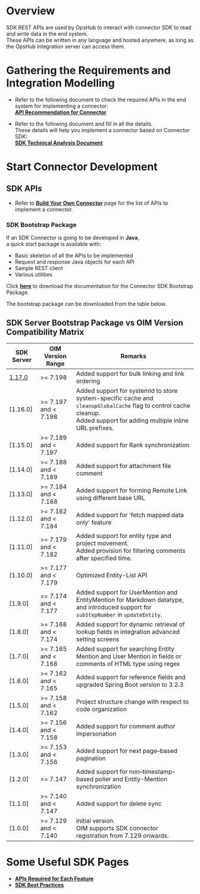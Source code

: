 # Overview
SDK REST APIs are used by OpsHub to interact with connector SDK to read and write data in the end system.  
These APIs can be written in any language and hosted anywhere, as long as the OpsHub integration server can access them.

# Gathering the Requirements and Integration Modelling

- Refer to the following document to check the required APIs in the end system for implementing a connector:  
  **[API Recommendation for Connector](https://opshubtrial-my.sharepoint.com/:w:/g/personal/support_opshub_com/EcI_EH7thh1Mh6Qf9c7ry28BqgMe-6Y5zrVDNYDH35iVkA?e=YuIOnx)**

- Refer to the following document and fill in all the details.  
  These details will help you implement a connector based on Connector SDK:  
  **[SDK Technical Analysis Document](https://opshubtrial-my.sharepoint.com/:w:/g/personal/support_opshub_com/Efx9aSynlVJIi0DiO2wObLkB0_tvgddwudtcRKXDHE1Gaw?e=uZH56V)**

# Start Connector Development

## SDK APIs
- Refer to **[Build Your Own Connector](sdk-connector-apis.md)** page for the list of APIs to implement a connector.

### SDK Bootstrap Package
If an SDK Connector is going to be developed in **Java**,  
a quick start package is available with:
- Basic skeleton of all the APIs to be implemented
- Request and response Java objects for each API
- Sample REST client
- Various utilities

Click **[here](https://opshubtrial-my.sharepoint.com/:b:/g/personal/support_opshub_com/EVms9TRc3Y5Kgby0NIsEvTkBGFnaKbNVUnae2I9fR9EXFA?e=GlNQaH)** to download the documentation for the Connector SDK Bootstrap Package.

The bootstrap package can be downloaded from the table below.


## SDK Server Bootstrap Package vs OIM Version Compatibility Matrix

| SDK Server  | OIM Version Range          | Remarks |
|-------------|----------------------------|---------|
| [1.17.0](https://opshubtrial-my.sharepoint.com/:f:/g/personal/support_opshub_com/EkEI6J-uYJFKv7_ePKrgqlEB9J9-oPTIo7D6r73Y2WG2oA?e=lROoA9)    | >= 7.198                   | Added support for bulk linking and link ordering |
| [1.16.0]    | >= 7.197 and < 7.198       | Added support for systemId to store system-specific cache and `cleanupGlobalCache` flag to control cache cleanup. <br> Added support for adding multiple inline URL prefixes. |
| [1.15.0]    | >= 7.189 and < 7.197       | Added support for Rank synchronization |
| [1.14.0]    | >= 7.188 and < 7.189       | Added support for attachment file comment |
| [1.13.0]    | >= 7.184 and < 7.188       | Added support for forming Remote Link using different base URL |
| [1.12.0]    | >= 7.182 and < 7.184       | Added support for 'fetch mapped data only' feature |
| [1.11.0]    | >= 7.179 and < 7.182       | Added support for entity type and project movement. <br> Added provision for filtering comments after specified time. |
| [1.10.0]    | >= 7.177 and < 7.179       | Optimized Entity-List API |
| [1.9.0]     | >= 7.174 and < 7.177       | Added support for UserMention and EntityMention for Markdown datatype, and introduced support for `subStepNumber` in `updateEntity`. |
| [1.8.0]     | >= 7.168 and < 7.174       | Added support for dynamic retrieval of lookup fields in integration advanced setting screens |
| [1.7.0]     | >= 7.165 and < 7.168       | Added support for searching Entity Mention and User Mention in fields or comments of HTML type using regex |
| [1.6.0]     | >= 7.162 and < 7.165       | Added support for reference fields and upgraded Spring Boot version to 3.2.3 |
| [1.5.0]     | >= 7.158 and < 7.162       | Project structure change with respect to code organization |
| [1.4.0]     | >= 7.156 and < 7.158       | Added support for comment author impersonation |
| [1.3.0]     | >= 7.153 and < 7.156       | Added support for next page–based pagination |
| [1.2.0]     | >= 7.147                   | Added support for non–timestamp-based poller and Entity-Mention synchronization |
| [1.1.0]     | >= 7.140 and < 7.147       | Added support for delete sync |
| [1.0.0]     | >= 7.129 and < 7.140       | Initial version. <br> OIM supports SDK connector registration from 7.129 onwards. |


# Some Useful SDK Pages
- **[APIs Required for Each Feature](apis-required-for-each-feature.md)**
- **[SDK Best Practices](sdk-best-practices.md)**

